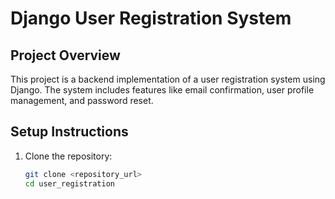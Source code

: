 # Django User Registration System

## Project Overview

This project is a backend implementation of a user registration system using Django. The system includes features like email confirmation, user profile management, and password reset.

## Setup Instructions

1. Clone the repository:
   ```sh
   git clone <repository_url>
   cd user_registration
   ```
